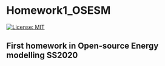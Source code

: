 # Homework1_OSESM

[![License: MIT](https://img.shields.io/badge/License-MIT-yellow.svg)](https://opensource.org/licenses/MIT)

## First homework in Open-source Energy modelling SS2020